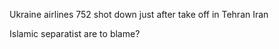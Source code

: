 Ukraine airlines 752 shot down just after take off in Tehran Iran

Islamic separatist are to blame?


